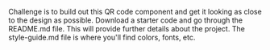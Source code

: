 Challenge is to build out this QR code component and get it looking as close to the design as possible.
Download a starter code and go through the README.md file. This will provide further details about the project. The style-guide.md file is where you'll find colors, fonts, etc.
